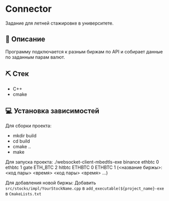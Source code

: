 # Connector

Задание для летней стажировке в университете.

## 📌 Описание
Программу подключается к разным биржам по API и собирает данные по заданным парам валют.

## ⛏ Стек
- C++
- cmake

## 💻 Установка зависимостей
Для сборки проекта:
- mkdir build  
- cd build
- cmake ..
- make

Для запуска проекта:
./websocket-client-mbedtls-exe binance ethbtc 0 ethbtc 1 gate ETH_BTC 2 hitbtc ETHBTC 0 ETHBTC 1 (<название биржы>: <код пары> <время> <код пары> <время> ...)

Для добавления новой биржы:
Добавить `src/stocks/impl/YourStockName.cpp` в `add_executable(${project_name}-exe` в `CmakeLists.txt` 

